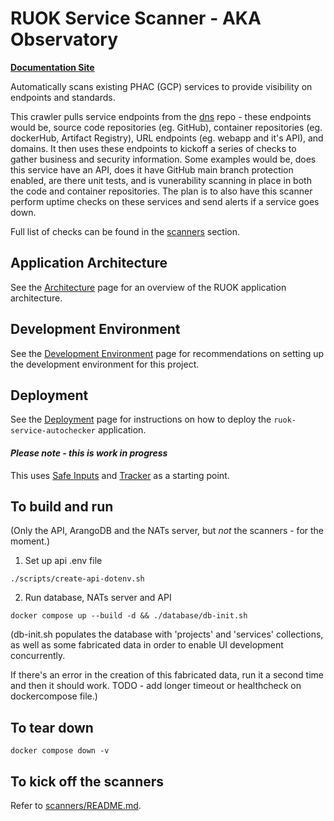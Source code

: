 # RUOK Service Scanner - AKA Observatory

[**Documentation Site**](https://phacdatahub.github.io/ruok-service-autochecker)

Automatically scans existing PHAC (GCP) services to provide visibility on endpoints and standards. 

This crawler pulls service endpoints from the [dns](https://github.com/PHACDataHub/dns/tree/main/dns-records) repo - these endpoints would be, source code repositories (eg. GitHub), container repositories (eg. dockerHub, Artifact Registry), URL endpoints (eg. webapp and it's API), and domains.  It then uses these endpoints to kickoff a series of checks to gather business and security information.  Some examples would be, does this service have an API, does it have GitHub main branch protection enabled, are there unit tests, and is vunerability scanning in place in both the code and container repositories. The plan is to also have this scanner perform uptime checks on these services and send alerts if a service goes down.  

Full list of checks can be found in the [scanners](./scanners) section. 

## Application Architecture

See the [Architecture](docs/architecture.md) page for an overview of the RUOK application architecture.

## Development Environment

See the [Development Environment](docs/development-environment.md) page for recommendations on setting up the development environment for this project.

## Deployment

See the [Deployment](docs/deployment.md) page for instructions on how to deploy the `ruok-service-autochecker` application.

#### *Please note - this is work in progress* 

This uses [Safe Inputs](https://github.com/PHACDataHub/safe-inputs) and [Tracker](https://github.com/canada-ca/tracker) as a starting point.

## To build and run 
(Only the API, ArangoDB and the NATs server, but *not* the scanners - for the moment.) 
1. Set up api .env file 
```
./scripts/create-api-dotenv.sh
```
2. Run database, NATs server and API
```
docker compose up --build -d && ./database/db-init.sh
```
(db-init.sh populates the database with 'projects' and 'services' collections, as well as some fabricated data in order to enable UI development concurrently.

If there's an error in the creation of this fabricated data, run it a second time and then it should work. TODO - add longer timeout or healthcheck on dockercompose file.) 

## To tear down 
```
docker compose down -v
```
## To kick off the scanners
Refer to [scanners/README.md](./scanners/README.md).
